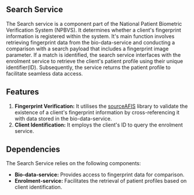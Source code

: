## Search Service

The Search service is a component part of the National Patient Biometric Verification System (NPBVS). It determines
whether a client's fingerprint information is registered within the system. It's main function involves retrieving
fingerprint data from the bio-data-service and conducting a comparison with a search payload that includes a fingerprint
image parameter. If a match is identified, the search service interfaces with the enrolment service to retrieve the
client's patient profile using their unique identifier(ID). Subsequently, the service returns the patient profile to
facilitate seamless data access.

## Features

1. **Fingerprint Verification:** It utilises the [sourceAFIS](https://sourceafis.machinezoo.com/java) library to validate the existence of a client's fingerprint information by cross-referencing it with data stored in the bio-data-service.
2. **Client Identification:** It employs the client's ID to query the enrolment service.

## Dependencies

The Search Service relies on the following components:

- **Bio-data-service:** Provides access to fingerprint data for comparison.
- **Enrolment-service:** Facilitates the retrieval of patient profiles based on client identification.